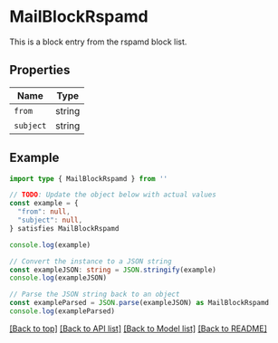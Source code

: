 
# MailBlockRspamd

This is a block entry from the rspamd block list.

## Properties

Name | Type
------------ | -------------
`from` | string
`subject` | string

## Example

```typescript
import type { MailBlockRspamd } from ''

// TODO: Update the object below with actual values
const example = {
  "from": null,
  "subject": null,
} satisfies MailBlockRspamd

console.log(example)

// Convert the instance to a JSON string
const exampleJSON: string = JSON.stringify(example)
console.log(exampleJSON)

// Parse the JSON string back to an object
const exampleParsed = JSON.parse(exampleJSON) as MailBlockRspamd
console.log(exampleParsed)
```

[[Back to top]](#) [[Back to API list]](../README.md#api-endpoints) [[Back to Model list]](../README.md#models) [[Back to README]](../README.md)


